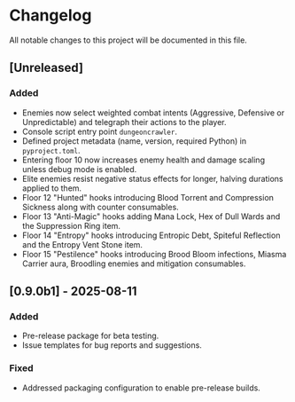 # Changelog

All notable changes to this project will be documented in this file.

## [Unreleased]
### Added
- Enemies now select weighted combat intents (Aggressive, Defensive or Unpredictable) and telegraph their actions to the player.
- Console script entry point `dungeoncrawler`.
- Defined project metadata (name, version, required Python) in `pyproject.toml`.
- Entering floor 10 now increases enemy health and damage scaling unless debug mode is enabled.
- Elite enemies resist negative status effects for longer, halving durations applied to them.
- Floor 12 "Hunted" hooks introducing Blood Torrent and Compression Sickness along with counter consumables.
- Floor 13 "Anti-Magic" hooks adding Mana Lock, Hex of Dull Wards and the Suppression Ring item.
- Floor 14 "Entropy" hooks introducing Entropic Debt, Spiteful Reflection and the Entropy Vent Stone item.
- Floor 15 "Pestilence" hooks introducing Brood Bloom infections, Miasma Carrier aura, Broodling enemies and mitigation consumables.

## [0.9.0b1] - 2025-08-11
### Added
- Pre-release package for beta testing.
- Issue templates for bug reports and suggestions.

### Fixed
- Addressed packaging configuration to enable pre-release builds.
